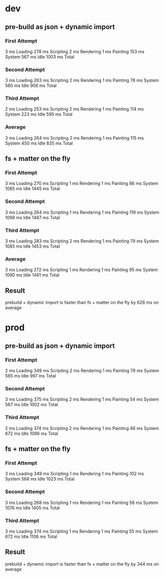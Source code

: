 # dev

## pre-build as json + dynamic import

### First Attempt

3 ms  Loading
278 ms  Scripting
2 ms  Rendering
1 ms  Painting
153 ms  System
567 ms  Idle
1003 ms  Total

### Second Attempt

3 ms  Loading
263 ms  Scripting
2 ms  Rendering
1 ms  Painting
78 ms  System
560 ms  Idle
906 ms  Total

### Third Attempt

2 ms  Loading
253 ms  Scripting
2 ms  Rendering
1 ms  Painting
114 ms  System
223 ms  Idle
595 ms  Total

### Average

3 ms  Loading
264 ms  Scripting
2 ms  Rendering
1 ms  Painting
115 ms  System
450 ms  Idle
835 ms  Total

## fs + matter on the fly

### First Attempt

3 ms  Loading
270 ms  Scripting
1 ms  Rendering
1 ms  Painting
86 ms  System
1085 ms  Idle
1445 ms  Total

### Second Attempt

3 ms  Loading
264 ms  Scripting
1 ms  Rendering
1 ms  Painting
119 ms  System
1099 ms  Idle
1487 ms  Total

### Third Attempt

3 ms  Loading
283 ms  Scripting
2 ms  Rendering
1 ms  Painting
79 ms  System
1085 ms  Idle
1453 ms  Total

### Average

3 ms  Loading
272 ms  Scripting
1 ms  Rendering
1 ms  Painting
95 ms  System
1090 ms  Idle
1461 ms  Total

## Result

prebuild + dynamic import is faster than fs + matter on the fly by 626 ms on average

# prod

## pre-build as json + dynamic import

### First Attempt

2 ms  Loading
349 ms  Scripting
2 ms  Rendering
1 ms  Painting
78 ms  System
565 ms  Idle
997 ms  Total

### Second Attempt

3 ms  Loading
375 ms  Scripting
2 ms  Rendering
1 ms  Painting
54 ms  System
567 ms  Idle
1002 ms  Total

### Third Attempt

2 ms  Loading
374 ms  Scripting
2 ms  Rendering
1 ms  Painting
46 ms  System
672 ms  Idle
1096 ms  Total

## fs + matter on the fly

### First Attempt

3 ms  Loading
349 ms  Scripting
1 ms  Rendering
1 ms  Painting
102 ms  System
568 ms  Idle
1023 ms  Total

### Second Attempt

3 ms  Loading
268 ms  Scripting
1 ms  Rendering
1 ms  Painting
56 ms  System
1076 ms  Idle
1405 ms  Total

### Third Attempt

3 ms  Loading
374 ms  Scripting
1 ms  Rendering
1 ms  Painting
55 ms  System
672 ms  Idle
1106 ms  Total

## Result

prebuild + dynamic import is faster than fs + matter on the fly by 344 ms on average
